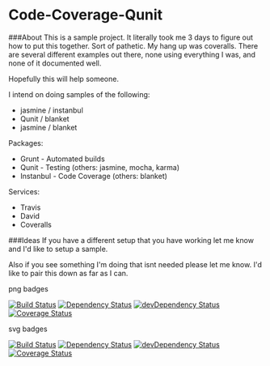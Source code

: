 Code-Coverage-Qunit
====================

###About
This is a sample project. It literally took me 3 days to figure out how to put this together. Sort of pathetic. My hang up was coveralls. 
There are several different examples out there, none using everything I was, and none of it documented well.

Hopefully this will help someone. 

I intend on doing samples of the following:
* jasmine / instanbul
* Qunit / blanket
* jasmine / blanket

Packages:
* Grunt		- Automated builds
* Qunit		- Testing (others: jasmine, mocha, karma)
* Instanbul - Code Coverage (others: blanket)

Services:
* Travis
* David
* Coveralls

###Ideas
If you have a different setup that you have working let me know and I'd like to setup a sample.

Also if you see something I'm doing that isnt needed please let me know. I'd like to pair this down as far as I can.

png badges

[![Build Status](https://travis-ci.org/thorst/Code-Coverage-Qunit.png?branch=master)](https://travis-ci.org/thorst/Code-Coverage-Qunit)
[![Dependency Status](https://david-dm.org/thorst/Code-Coverage-Qunit.png?theme=shields.io)](https://david-dm.org/thorst/Code-Coverage-Qunit)
[![devDependency Status](https://david-dm.org/thorst/Code-Coverage-Qunit/dev-status.png?theme=shields.io)](https://david-dm.org/thorst/Code-Coverage-Qunit#info=devDependencies)
[![Coverage Status](https://coveralls.io/repos/thorst/Code-Coverage-Qunit/badge.png?branch=master)](https://coveralls.io/r/thorst/Code-Coverage-Qunit?branch=master)

svg badges

[![Build Status](https://travis-ci.org/thorst/Code-Coverage-Qunit.svg?branch=master)](https://travis-ci.org/thorst/Code-Coverage-Qunit)
[![Dependency Status](https://david-dm.org/thorst/Code-Coverage-Qunit.svg?theme=shields.io)](https://david-dm.org/thorst/Code-Coverage-Qunit)
[![devDependency Status](https://david-dm.org/thorst/Code-Coverage-Qunit/dev-status.svg?theme=shields.io)](https://david-dm.org/thorst/Code-Coverage-Qunit#info=devDependencies)
[![Coverage Status](http://img.shields.io/coveralls/thorst/Code-Coverage-Qunit.svg)](https://coveralls.io/r/thorst/Code-Coverage-Qunit?branch=master)


